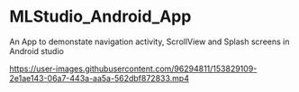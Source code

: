 # MLStudio_Android_App
An App to demonstate navigation activity, ScrollView and Splash screens in Android studio

https://user-images.githubusercontent.com/96294811/153829109-2e1ae143-06a7-443a-aa5a-562dbf872833.mp4
